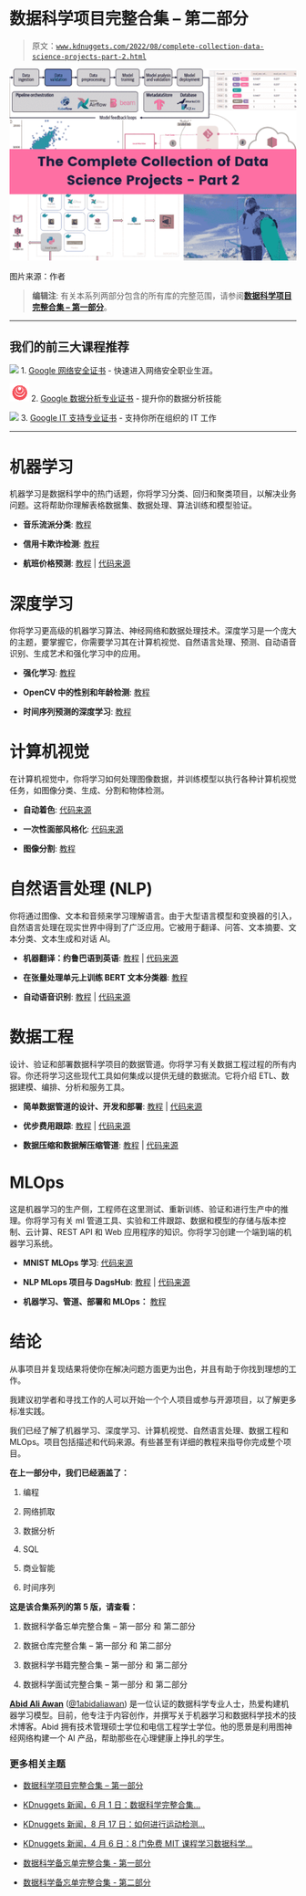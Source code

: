 # 数据科学项目完整合集 – 第二部分

> 原文：[`www.kdnuggets.com/2022/08/complete-collection-data-science-projects-part-2.html`](https://www.kdnuggets.com/2022/08/complete-collection-data-science-projects-part-2.html)

![数据科学项目完整合集 - 第二部分](img/e6cae7411930f69469ef158955c4e93e.png)

图片来源：作者

> **编辑注**: 有关本系列两部分包含的所有库的完整范围，请参阅[**数据科学项目完整合集 – 第一部分**](https://www.kdnuggets.com/2022/08/complete-collection-data-science-projects-part-1.html)。

* * *

## 我们的前三大课程推荐

![](img/0244c01ba9267c002ef39d4907e0b8fb.png) 1\. [Google 网络安全证书](https://www.kdnuggets.com/google-cybersecurity) - 快速进入网络安全职业生涯。

![](img/e225c49c3c91745821c8c0368bf04711.png) 2\. [Google 数据分析专业证书](https://www.kdnuggets.com/google-data-analytics) - 提升你的数据分析技能

![](img/0244c01ba9267c002ef39d4907e0b8fb.png) 3\. [Google IT 支持专业证书](https://www.kdnuggets.com/google-itsupport) - 支持你所在组织的 IT 工作

* * *

# 机器学习

机器学习是数据科学中的热门话题，你将学习分类、回归和聚类项目，以解决业务问题。这将帮助你理解表格数据集、数据处理、算法训练和模型验证。

+   **音乐流派分类**: [教程](https://data-flair.training/blogs/python-project-music-genre-classification/)

+   **信用卡欺诈检测**: [教程](https://data-flair.training/blogs/data-science-machine-learning-project-credit-card-fraud-detection/)

+   **航班价格预测**: [教程](https://machinelearningprojects.net/flight-price-prediction/) | [代码来源](https://machinelearningprojects.net/wp-content/uploads/2021/07/source%20codes/Flight%20Price%20Prediction.zip)

# 深度学习

你将学习更高级的机器学习算法、神经网络和数据处理技术。深度学习是一个庞大的主题，要掌握它，你需要学习其在计算机视觉、自然语言处理、预测、自动语音识别、生成艺术和强化学习中的应用。

+   **强化学习**: [教程](https://blog.paperspace.com/projects-with-reinforcement-learning/)

+   **OpenCV 中的性别和年龄检测**: [教程](https://data-flair.training/blogs/python-project-gender-age-detection/)

+   **时间序列预测的深度学习**: [教程](https://machinelearningmastery.com/how-to-get-started-with-deep-learning-for-time-series-forecasting-7-day-mini-course/)

# 计算机视觉

在计算机视觉中，你将学习如何处理图像数据，并训练模型以执行各种计算机视觉任务，如图像分类、生成、分割和物体检测。

+   **自动着色**: [代码来源](https://github.com/ericsujw/InstColorization)

+   **一次性面部风格化**: [代码来源](https://github.com/mchong6/JoJoGAN)

+   **图像分割**: [教程](https://data-flair.training/blogs/image-segmentation-machine-learning/)

# 自然语言处理 (NLP)

你将通过图像、文本和音频来学习理解语言。由于大型语言模型和变换器的引入，自然语言处理在现实世界中得到了广泛应用。它被用于翻译、问答、文本摘要、文本分类、文本生成和对话 AI。

+   **机器翻译：约鲁巴语到英语**: [教程](https://towardsdatascience.com/simple-machine-translation-yor%C3%B9b%C3%A1-to-english-1b958ccdc8a1) | [代码来源](https://github.com/kingabzpro/Yoruba-Machine-Translation)

+   **在张量处理单元上训练 BERT 文本分类器**: [教程](https://www.analyticsvidhya.com/blog/2021/08/training-bert-text-classifier-on-tensor-processing-unit-tpu/)

+   **自动语音识别**: [教程](https://www.analyticsvidhya.com/blog/2022/04/a-beginners-guide-to-get-productive-with-fastds/) | [代码来源](https://dagshub.com/kingabzpro/Urdu-ASR-SOTA)

# 数据工程

设计、验证和部署数据科学项目的数据管道。你将学习有关数据工程过程的所有内容。你还将学习这些现代工具如何集成以提供无缝的数据流。它将介绍 ETL、数据建模、编排、分析和服务工具。

+   **简单数据管道的设计、开发和部署**: [教程](https://medium.com/geekculture/design-development-and-deployment-of-a-simple-data-pipeline-6f1d59d0fd6a) | [代码来源](https://github.com/Wittline/data-engineer-challenge)

+   **优步费用跟踪**: [教程](https://aws.plainenglish.io/uber-expenses-tracking-with-airflow-redshift-powerbi-27688a686f60) | [代码来源](https://github.com/Wittline/uber-expenses-tracking)

+   **数据压缩和数据解压缩管道**: [教程](https://python.plainenglish.io/lossless-data-compression-and-data-decompression-pipeline-2f5391a6b7e7) | [代码来源](https://github.com/Wittline/wbz)

# MLOps

这是机器学习的生产侧，工程师在这里测试、重新训练、验证和进行生产中的推理。你将学习有关 ml 管道工具、实验和工件跟踪、数据和模型的存储与版本控制、云计算、REST API 和 Web 应用程序的知识。你将学习创建一个端到端的机器学习系统。

+   **MNIST MLOps 学习**: [代码来源](https://github.com/zademn/mnist-mlops-learning)

+   **NLP MLops 项目与 DagsHub**: [教程](https://towardsdatascience.com/nlp-mlops-project-with-dagshub-deploy-your-streamlit-app-on-aws-ec2-instance-part-2-eb7dcb17b8ba) | [代码来源](https://dagshub.com/zoumana.keita/MultiLanguageSentimentStreamlitApp)

+   **机器学习、管道、部署和 MLOps：** [教程](https://www.datacamp.com/tutorial/tutorial-machine-learning-pipelines-mlops-deployment)

# 结论

从事项目并复现结果将使你在解决问题方面更为出色，并且有助于你找到理想的工作。

我建议初学者和寻找工作的人可以开始一个个人项目或参与开源项目，以了解更多标准实践。

我们已经了解了机器学习、深度学习、计算机视觉、自然语言处理、数据工程和 MLOps。项目包括描述和代码来源。有些甚至有详细的教程来指导你完成整个项目。

**在上一部分中，我们已经涵盖了：**

1.  编程

1.  网络抓取

1.  数据分析

1.  SQL

1.  商业智能

1.  时间序列

**这是该合集系列的第 5 版，请查看：**

1.  数据科学备忘单完整合集 – 第一部分 和 第二部分

1.  数据仓库完整合集 – 第一部分 和 第二部分

1.  数据科学书籍完整合集 – 第一部分 和 第二部分

1.  数据科学面试完整合集 – 第一部分 和 第二部分

**[Abid Ali Awan](https://www.polywork.com/kingabzpro)** ([@1abidaliawan](https://twitter.com/1abidaliawan)) 是一位认证的数据科学专业人士，热爱构建机器学习模型。目前，他专注于内容创作，并撰写关于机器学习和数据科学技术的技术博客。Abid 拥有技术管理硕士学位和电信工程学士学位。他的愿景是利用图神经网络构建一个 AI 产品，帮助那些在心理健康上挣扎的学生。

### 更多相关主题

+   [数据科学项目完整合集 – 第一部分](https://www.kdnuggets.com/2022/08/complete-collection-data-science-projects-part-1.html)

+   [KDnuggets 新闻，6 月 1 日：数据科学完整合集…](https://www.kdnuggets.com/2022/n22.html)

+   [KDnuggets 新闻，8 月 17 日：如何进行运动检测…](https://www.kdnuggets.com/2022/n33.html)

+   [KDnuggets 新闻，4 月 6 日：8 门免费 MIT 课程学习数据科学…](https://www.kdnuggets.com/2022/n14.html)

+   [数据科学备忘单完整合集 - 第一部分](https://www.kdnuggets.com/2022/02/complete-collection-data-science-cheat-sheets-part-1.html)

+   [数据科学备忘单完整合集 - 第二部分](https://www.kdnuggets.com/2022/02/complete-collection-data-science-cheat-sheets-part-2.html)
